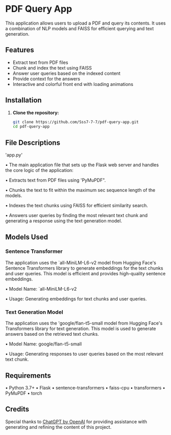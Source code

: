 # PDF Query App

This application allows users to upload a PDF and query its contents. It uses a combination of NLP models and FAISS for efficient querying and text generation.

## Features

- Extract text from PDF files
- Chunk and index the text using FAISS
- Answer user queries based on the indexed content
- Provide context for the answers
- Interactive and colorful front end with loading animations

## Installation

1. **Clone the repository:**
   ```bash
   git clone https://github.com/Sss7-7-7/pdf-query-app.git
   cd pdf-query-app

## File Descriptions

'app.py'

• The main application file that sets up the Flask web server and handles the core logic of the application:

• Extracts text from PDF files using 'PyMuPDF".

• Chunks the text to fit within the maximum sec sequence length of the models.

• Indexes the text chunks using FAISS for efficient similarity search.

• Answers user queries by finding the most relevant text chunk and generating a response using the text generation model.

## Models Used

### Sentence Transformer

The application uses the `all-MiniLM-L6-v2 model from Hugging Face's Sentence Transformers library to generate embeddings for the text chunks and user queries. This model is efficient and provides high-quality sentence embeddings.

• Model Name: `all-MiniLM-L6-v2

• Usage: Generating embeddings for text chunks and user queries.

### Text Generation Model

The application uses the 'google/flan-t5-small model from Hugging Face's Transformers library for text generation. This model is used to generate answers based on the retrieved text chunks.

• Model Name: google/flan-t5-small

• Usage: Generating responses to user queries based on the most relevant text chunk.

## Requirements
• Python 3.7+
• Flask
• sentence-transformers
• faiss-cpu
• transformers
• PyMuPDF
• torch

## Credits

Special thanks to [ChatGPT by OpenAI](https://www.openai.com/research/chatgpt) for providing assistance with generating and refining the content of this project.

